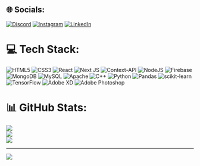 
## 🌐 Socials:
[![Discord](https://img.shields.io/badge/Discord-%237289DA.svg?logo=discord&logoColor=white)](https://discord.gg/kabir3107) [![Instagram](https://img.shields.io/badge/Instagram-%23E4405F.svg?logo=Instagram&logoColor=white)](https://instagram.com/kabirajpan) [![LinkedIn](https://img.shields.io/badge/LinkedIn-%230077B5.svg?logo=linkedin&logoColor=white)](https://linkedin.com/in/kabirajpan) 

# 💻 Tech Stack:

![HTML5](https://img.shields.io/badge/html5-%23E34F26.svg?style=flat&logo=html5&logoColor=white) 
![CSS3](https://img.shields.io/badge/css3-%231572B6.svg?style=flat&logo=css3&logoColor=white) 
![React](https://img.shields.io/badge/react-%2320232a.svg?style=flat&logo=react&logoColor=%2361DAFB) 
![Next JS](https://img.shields.io/badge/Next-black?style=flat&logo=next.js&logoColor=white) 
![Context-API](https://img.shields.io/badge/Context--Api-000000?style=flat&logo=react) 
![NodeJS](https://img.shields.io/badge/node.js-6DA55F?style=flat&logo=node.js&logoColor=white) 
![Firebase](https://img.shields.io/badge/firebase-%23039BE5.svg?style=flat&logo=firebase) 
![MongoDB](https://img.shields.io/badge/MongoDB-%234ea94b.svg?style=flat&logo=mongodb&logoColor=white) 
![MySQL](https://img.shields.io/badge/mysql-4479A1.svg?style=flat&logo=mysql&logoColor=white) 
![Apache](https://img.shields.io/badge/apache-%23D42029.svg?style=flat&logo=apache&logoColor=white) 
![C++](https://img.shields.io/badge/c++-%2300599C.svg?style=flat&logo=c%2B%2B&logoColor=white) 
![Python](https://img.shields.io/badge/python-3670A0?style=flat&logo=python&logoColor=ffdd54) 
![Pandas](https://img.shields.io/badge/pandas-%23150458.svg?style=flat&logo=pandas&logoColor=white) 
![scikit-learn](https://img.shields.io/badge/scikit--learn-%23F7931E.svg?style=flat&logo=scikit-learn&logoColor=white) 
![TensorFlow](https://img.shields.io/badge/TensorFlow-%23FF6F00.svg?style=flat&logo=TensorFlow&logoColor=white) 
![Adobe XD](https://img.shields.io/badge/Adobe%20XD-470137?style=flat&logo=Adobe%20XD&logoColor=#FF61F6) 
![Adobe Photoshop](https://img.shields.io/badge/adobe%20photoshop-%2331A8FF.svg?style=flat&logo=adobe%20photoshop&logoColor=white)



# 📊 GitHub Stats:
![](https://github-readme-stats.vercel.app/api?username=kabirajpan&theme=dark&hide_border=false&include_all_commits=false&count_private=false)<br/>
![](https://nirzak-streak-stats.vercel.app/?user=kabirajpan&theme=dark&hide_border=false)<br/>
![](https://github-readme-stats.vercel.app/api/top-langs/?username=kabirajpan&theme=dark&hide_border=false&include_all_commits=false&count_private=false&layout=compact)

---
[![](https://visitcount.itsvg.in/api?id=kabirajpan&icon=0&color=0)](https://visitcount.itsvg.in)

<!-- Proudly created with GPRM ( https://gprm.itsvg.in ) -->

